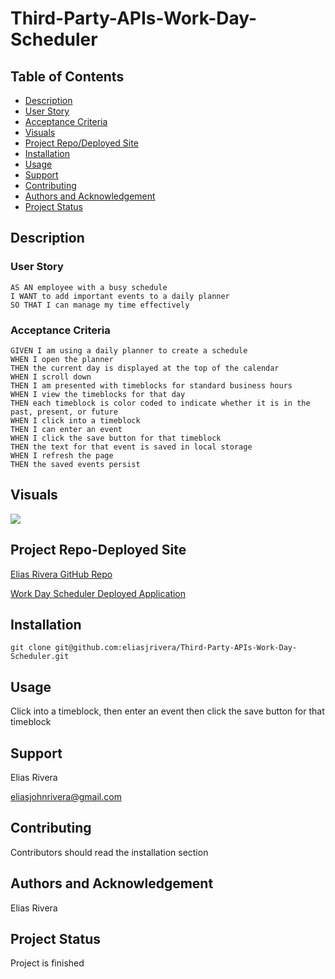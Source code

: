 # Third-Party-APIs-Work-Day-Scheduler

## Table of Contents
- [Description](#description)
- [User Story](#user-story)
- [Acceptance Criteria](#acceptance-criteria)
- [Visuals](#visuals)
- [Project Repo/Deployed Site](#project-repo-deployed-site)
- [Installation](#installation)
- [Usage](#usage)
- [Support](#support)
- [Contributing](#contributing)
- [Authors and Acknowledgement](#authors-and-acknowledgement)
- [Project Status](#project-status)

## Description
  
### User Story
  
```
AS AN employee with a busy schedule
I WANT to add important events to a daily planner
SO THAT I can manage my time effectively
```
  
### Acceptance Criteria
  
``` 
GIVEN I am using a daily planner to create a schedule
WHEN I open the planner
THEN the current day is displayed at the top of the calendar
WHEN I scroll down
THEN I am presented with timeblocks for standard business hours
WHEN I view the timeblocks for that day
THEN each timeblock is color coded to indicate whether it is in the past, present, or future
WHEN I click into a timeblock
THEN I can enter an event
WHEN I click the save button for that timeblock
THEN the text for that event is saved in local storage
WHEN I refresh the page
THEN the saved events persist
```

## Visuals
![](./gif/app.gif)

## Project Repo-Deployed Site
[Elias Rivera GitHub Repo](https://github.com/eliasjrivera/Third-Party-APIs-Work-Day-Scheduler)

[Work Day Scheduler Deployed Application](https://eliasjrivera.github.io/Third-Party-APIs-Work-Day-Scheduler/)

## Installation
`git clone git@github.com:eliasjrivera/Third-Party-APIs-Work-Day-Scheduler.git`
  
## Usage
  
Click into a timeblock, then enter an event then click the save button for that timeblock

## Support
Elias Rivera

eliasjohnrivera@gmail.com

## Contributing
Contributors should read the installation section

## Authors and Acknowledgement
Elias Rivera

## Project Status
Project is finished
